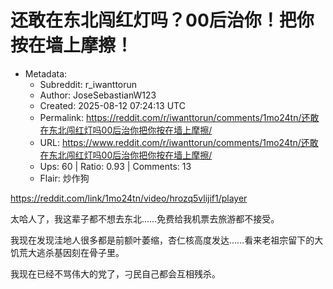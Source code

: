 # 还敢在东北闯红灯吗？00后治你！把你按在墙上摩擦！

- Metadata:
  - Subreddit: r_iwanttorun
  - Author: JoseSebastianW123
  - Created: 2025-08-12 07:24:13 UTC
  - Permalink: https://reddit.com/r/iwanttorun/comments/1mo24tn/还敢在东北闯红灯吗00后治你把你按在墙上摩擦/
  - URL: https://www.reddit.com/r/iwanttorun/comments/1mo24tn/还敢在东北闯红灯吗00后治你把你按在墙上摩擦/
  - Ups: 60 | Ratio: 0.93 | Comments: 13
  - Flair: 炒作狗


<https://reddit.com/link/1mo24tn/video/hrozq5vlijif1/player>

太哈人了，我这辈子都不想去东北……免费给我机票去旅游都不接受。

我现在发现洼地人很多都是前额叶萎缩，杏仁核高度发达……看来老祖宗留下的大饥荒大逃杀基因刻在骨子里。

我现在已经不骂伟大的党了，刁民自己都会互相残杀。

